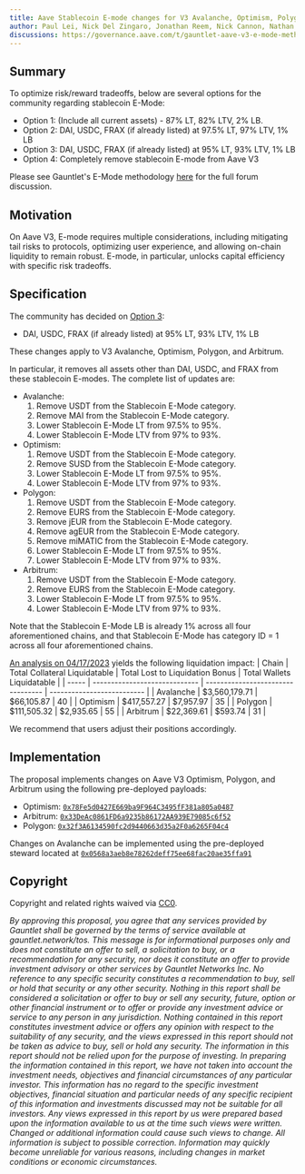 ```yaml
---
title: Aave Stablecoin E-mode changes for V3 Avalanche, Optimism, Polygon, and Arbitrum
author: Paul Lei, Nick Del Zingaro, Jonathan Reem, Nick Cannon, Nathan Lord, Watson Fu, Walter Li, Sarah Chen
discussions: https://governance.aave.com/t/gauntlet-aave-v3-e-mode-methodology/12278
---
```


## Summary

To optimize risk/reward tradeoffs, below are several options for the community regarding stablecoin E-Mode:
- Option 1: (Include all current assets) - 87% LT, 82% LTV, 2% LB.
- Option 2: DAI, USDC, FRAX (if already listed) at 97.5% LT, 97% LTV, 1% LB
- Option 3: DAI, USDC, FRAX (if already listed) at 95% LT, 93% LTV, 1% LB
- Option 4: Completely remove stablecoin E-mode from Aave V3

Please see Gauntlet's E-Mode methodology [here](https://governance.aave.com/t/gauntlet-aave-v3-e-mode-methodology/12278) for the full forum discussion.


## Motivation

On Aave V3, E-mode requires multiple considerations, including mitigating tail risks to protocols, optimizing user experience, and allowing on-chain liquidity to remain robust. E-mode, in particular, unlocks capital efficiency with specific risk tradeoffs.


## Specification

The community has decided on [Option 3](https://snapshot.org/#/aave.eth/proposal/0x84deca82139320b2570f04211b249e37b8a7602b4a0ed70e6fa772c9f6e94550):
* DAI, USDC, FRAX (if already listed) at 95% LT, 93% LTV, 1% LB

These changes apply to V3 Avalanche, Optimism, Polygon, and Arbitrum.

In particular, it removes all assets other than DAI, USDC, and FRAX from these stablecoin E-modes. The complete list of updates are:
- Avalanche:
    1. Remove USDT from the Stablecoin E-Mode category.
    2. Remove MAI from the Stablecoin E-Mode category.
    3. Lower Stablecoin E-Mode LT from 97.5% to 95%.
    4. Lower Stablecoin E-Mode LTV from 97% to 93%.
- Optimism:
    1. Remove USDT from the Stablecoin E-Mode category.
    2. Remove SUSD from the Stablecoin E-Mode category.
    3. Lower Stablecoin E-Mode LT from 97.5% to 95%.
    4. Lower Stablecoin E-Mode LTV from 97% to 93%.
- Polygon:
    1. Remove USDT from the Stablecoin E-Mode category.
    2. Remove EURS from the Stablecoin E-Mode category.
    3. Remove jEUR from the Stablecoin E-Mode category.
    4. Remove agEUR from the Stablecoin E-Mode category.
    5. Remove miMATIC from the Stablecoin E-Mode category.
    6. Lower Stablecoin E-Mode LT from 97.5% to 95%.
    7. Lower Stablecoin E-Mode LTV from 97% to 93%.
- Arbitrum:
    1. Remove USDT from the Stablecoin E-Mode category.
    2. Remove EURS from the Stablecoin E-Mode category.
    3. Lower Stablecoin E-Mode LT from 97.5% to 95%.
    4. Lower Stablecoin E-Mode LTV from 97% to 93%.

Note that the Stablecoin E-Mode LB is already 1% across all four aforementioned chains, and that Stablecoin E-Mode has category ID = 1 across all four aforementioned chains.

[An analysis on 04/17/2023](https://docs.google.com/spreadsheets/d/1KMNr9vY6DeL7HmmNpmGPU04RPgxkpy3COI19uZXpVTw/edit?usp=sharing) yields the following liquidation impact:
| Chain | Total Collateral Liquidatable | Total Lost to Liquidation Bonus | Total Wallets Liquidatable |
| ----- | ----------------------------- | --------------------------------- | -------------------------- |
| Avalanche | $3,560,179.71 | $66,105.87 | 40 |
| Optimism | $417,557.27 | $7,957.97 | 35 |
| Polygon | $111,505.32 | $2,935.65 | 55 |
| Arbitrum | $22,369.61 | $593.74 | 31 |

We recommend that users adjust their positions accordingly.

## Implementation

The proposal implements changes on Aave V3 Optimism, Polygon, and Arbitrum using the following pre-deployed payloads:
  - Optimism: [`0x78Fe5d0427E669ba9F964C3495fF381a805a0487`](https://optimistic.etherscan.io/address/0x78Fe5d0427E669ba9F964C3495fF381a805a0487)
  - Arbitrum: [`0x33DeAc0861FD6a9235b86172AA939E79085c6f52`](https://arbiscan.io/address/0x33DeAc0861FD6a9235b86172AA939E79085c6f52)
  - Polygon: [`0x32f3A6134590fc2d9440663d35a2F0a6265F04c4`](https://polygonscan.com/address/0x32f3A6134590fc2d9440663d35a2F0a6265F04c4)

Changes on Avalanche can be implemented using the pre-deployed steward located at [`0x0568a3aeb8e78262deff75ee68fac20ae35ffa91`](https://snowtrace.io/address/0x0568a3aeb8e78262deff75ee68fac20ae35ffa91)

## Copyright

Copyright and related rights waived via [CC0](https://creativecommons.org/publicdomain/zero/1.0/).

*By approving this proposal, you agree that any services provided by Gauntlet shall be governed by the terms of service available at gauntlet.network/tos. This message is for informational purposes only and does not constitute an offer to sell, a solicitation to buy, or a recommendation for any security, nor does it constitute an offer to provide investment advisory or other services by Gauntlet Networks Inc. No reference to any specific security constitutes a recommendation to buy, sell or hold that security or any other security. Nothing in this report shall be considered a solicitation or offer to buy or sell any security, future, option or other financial instrument or to offer or provide any investment advice or service to any person in any jurisdiction. Nothing contained in this report constitutes investment advice or offers any opinion with respect to the suitability of any security, and the views expressed in this report should not be taken as advice to buy, sell or hold any security. The information in this report should not be relied upon for the purpose of investing. In preparing the information contained in this report, we have not taken into account the investment needs, objectives and financial circumstances of any particular investor. This information has no regard to the specific investment objectives, financial situation and particular needs of any specific recipient of this information and investments discussed may not be suitable for all investors. Any views expressed in this report by us were prepared based upon the information available to us at the time such views were written. Changed or additional information could cause such views to change. All information is subject to possible correction. Information may quickly become unreliable for various reasons, including changes in market conditions or economic circumstances.*
